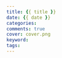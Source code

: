 ```yaml
---
title: {{ title }}
date: {{ date }}
categories:
comments: true
cover: cover.png
keyword:
tags:
---
```

